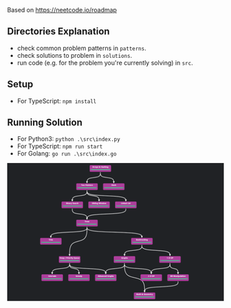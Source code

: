 Based on https://neetcode.io/roadmap

## Directories Explanation

- check common problem patterns in `patterns`.
- check solutions to problem in `solutions`.
- run code (e.g. for the problem you're currently solving) in `src`.

## Setup

- For TypeScript: `npm install`

## Running Solution

- For Python3: `python .\src\index.py`
- For TypeScript: `npm run start`
- For Golang: `go run .\src\index.go`

![neetcoderoadmap](neetcode-roadmap.png)